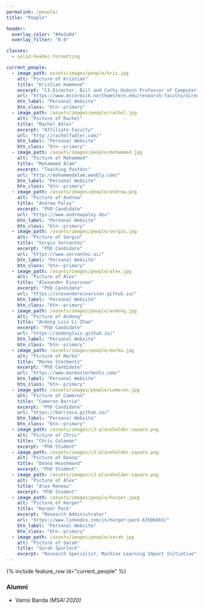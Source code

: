 ```yaml
---
permalink: /people/
title: "People"

header:
  overlay_color: "#4e2a84"
  overlay_filter: "0.0"

classes:
  - solid-header-formatting

current_people:
  - image_path: assets/images/people/kris.jpg
    alt: "Picture of Kristian"
    title: "Kristian Hammond"
    excerpt: "C3 Director, Bill and Cathy Osborn Professor of Computer Science"
    url: "https://www.mccormick.northwestern.edu/research-faculty/directory/profiles/hammond-kristian.html"
    btn_label: "Personal Website"
    btn_class: "btn--primary"
  - image_path: /assets/images/people/rachel.jpg
    alt: "Picture of Rachel"
    title: "Rachel Adler"
    excerpt: "Affiliate Faculty"
    url: "http://rachelfadler.com/"
    btn_label: "Personal Website"
    btn_class: "btn--primary"
  - image_path: /assets/images/people/mohammed.jpg
    alt: "Picture of Mohammed"
    title: "Mohammed Alam"
    excerpt: "Teaching Postdoc"
    url: "http://mohammedalam.weebly.com/"
    btn_label: "Personal Website"
    btn_class: "btn--primary"
  - image_path: /assets/images/people/andrew.png
    alt: "Picture of Andrew"
    title: "Andrew Paley"
    excerpt: "PhD Candidate"
    url: "https://www.andrewpaley.dev"
    btn_label: "Personal Website"
    btn_class: "btn--primary"
  - image_path: /assets/images/people/sergio.jpg
    alt: "Picture of Sergio"
    title: "Sergio Servantez"
    excerpt: "PhD Candidate"
    url: "https://www.servantez.ai/"
    btn_label: "Personal Website"
    btn_class: "btn--primary"
  - image_path: /assets/images/people/alex.jpg
    alt: "Picture of Alex"
    title: "Alexander Einarsson"
    excerpt: "PhD Candidate"
    url: "https://alexandereinarsson.github.io/"
    btn_label: "Personal Website"
    btn_class: "btn--primary"
  - image_path: /assets/images/people/andong.jpg
    alt: "Picture of Andong"
    title: "Andong Luis Li Zhao"
    excerpt: "PhD Candidate"
    url: "https://andongluis.github.io/"
    btn_label: "Personal Website"
    btn_class: "btn--primary"
  - image_path: /assets/images/people/marko.jpg
    alt: "Picture of Marko"
    title: "Marko Sterbentz"
    excerpt: "PhD Candidate"
    url: "https://www.markosterbentz.com/"
    btn_label: "Personal Website"
    btn_class: "btn--primary"
  - image_path: /assets/images/people/cameron.jpg
    alt: "Picture of Cameron"
    title: "Cameron Barrie"
    excerpt: "PhD Candidate"
    url: "https://barrieca.github.io/"
    btn_label: "Personal Website"
    btn_class: "btn--primary"
  - image_path: /assets/images/c3-placeholder-square.png
    alt: "Picture of Chris"
    title: "Chris Coleman"
    excerpt: "PhD Student"
  - image_path: /assets/images/c3-placeholder-square.png
    alt: "Picture of Donna"
    title: "Donna Hooshmand"
    excerpt: "PhD Student"
  - image_path: /assets/images/c3-placeholder-square.png
    alt: "Picture of Alex"
    title: "Alex Reneau"
    excerpt: "PhD Student"
  - image_path: /assets/images/people/harper.jpeg
    alt: "Picture of Harper"
    title: "Harper Pack"
    excerpt: "Research Administrator"
    url: "https://www.linkedin.com/in/harper-pack-635068b3/"
    btn_label: "Personal Website"
    btn_class: "btn--primary"
  - image_path: /assets/images/people/sarah.jpg
    alt: "Picture of Sarah"
    title: "Sarah Spurlock"
    excerpt: "Research Specialist, Machine Learning Impact Initiative"
---
```


{% include feature_row id="current_people" %}

### Alumni
- Vamsi Banda *(MSAI 2020)*
